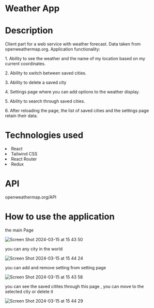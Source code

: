<h1>Weather App</h1>

<h1>Description</h1>
<p>Client part for a web service with weather forecast. Data taken from openweathermap.org. 
Application functionality:</p>
<p>1. Ability to see the weather and the name of my location based on my current coordinates.</p>
<p>2. Ability to switch between saved cities.</p>
<p>3. Ability to delete a saved city</p>
<p>4. Settings page where you can add options to the weather display.</p>
<p>5. Ability to search through saved cities.</p>
<p>6. After reloading the page, the list of saved cities and the settings page retain their data.</p>
<h1>Technologies used</h1>
<io>
  <li>React</li>
  <li>Tailwind CSS</li>
  <li>React Router </li>
  <li>Redux</li>
</io>
<h1>API</h1>
<p>openweathermap.org/API</p>
<h1>How to use the application</h1>
<p>the main Page</p>

![Screen Shot 2024-03-15 at 15 43 50](https://github.com/jawdat860/WeatherAppReact/assets/83513860/5d3cdf91-6a03-496d-a41b-30331da9a59a)

<p>you can any city in the world </p>

![Screen Shot 2024-03-15 at 15 44 24](https://github.com/jawdat860/WeatherAppReact/assets/83513860/53972182-ac4a-4934-9e82-30c4c1bd4b44)

<p>you can add and remove setting from setting page</p>

![Screen Shot 2024-03-15 at 15 43 58](https://github.com/jawdat860/WeatherAppReact/assets/83513860/dcb7e23c-60e0-4def-afd1-8ee9c43fc41b)

<p>you can see the saved citites through this page , you can move to the selected city or delete it  </p>

![Screen Shot 2024-03-15 at 15 44 29](https://github.com/jawdat860/WeatherAppReact/assets/83513860/80ccadc4-e1e4-481f-8001-55bfdf27c66c)

